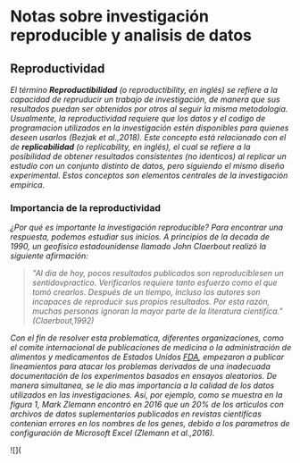 # Notas sobre investigación reproducible y analisis de datos

## Reproductividad 

*El término **Reproductibilidad** (o reproductibility, en inglés) se refiere a la capacidad de repruducir un trabajo de investigación, de manera que sus resultados puedan ser obtenidos por otros al seguir la misma metodología.
Usualmente, la reproductividad requiere que los datos y el codigo de programacion utilizados en la investigación estén disponibles para quienes deseen usarlos (Bezjak et al.,2018). Este concepto está relacionado con el de **replicabilidad** (o replicability, en inglés), el cual se refiere a la posibilidad de obtener resultados consistentes (no identicos) al replicar un estudio con un conjunto distinto de datos, pero siguiendo el mismo diseño experimental. Estos conceptos son elementos centrales de la investigación empírica.*

### Importancia de la reproductividad 
*¿Por qué es importante la investigación reproducible? Para encontrar una respuesta, podemos estudiar sus inicios. A principios de la decada de 1990, un geofísico estadounidense llamado John Claerbout realizó la siguiente afirmación:*
>*"Al dia de hoy, pocos resultados publicados son reproduciblesen un sentidovpractico. Verificarlos requiere tanto esfuerzo como el que tomó crearlos. Después de un tiempo, incluso los autores son incapaces de reproducir sus propios resultados. Por esta razón, muchas personas ignoran la mayor parte de la literatura cientifíca." (Claerbout,1992)*

*Con el fin de resolver esta problematica, diferentes organizaciones, como el comite internacional de publicaciones de medicina o la administración de alimentos y medicamentos  de Estados Unidos [FDA](https://www.fda.gov/), empezaron a publicar lineamientos para atacar los problemas derivados de una inadecuada documentación de los experimentos basados en ensayos aleatorios. De manera simultanea, se le dio mas importancia a la calidad de  los datos utilizados en las investigaciones. Así, por ejemplo, como se muestra en la figura 1, Mark Zlemann encontró en 2016 que un 20% de los articulos con archivos de datos suplementarios publicados en revistas cientifícas contenian errores en los nombres de los genes, debido a los parametros de configuración de Microsoft Excel (Zlemann et al.,2016).* 

![](
